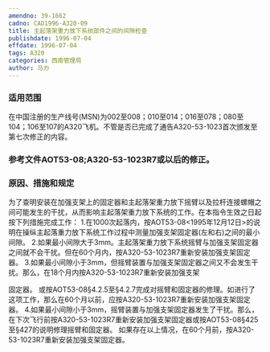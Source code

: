 ```yaml
---
amendno: 39-1662
cadno: CAD1996-A320-09
title: 主起落架重力放下系统部件之间的间隙检查
publishdate: 1996-07-04
effdate: 1996-07-04
tags: A320
categories: 西南管理局
author: 马力
---
```


### 适用范围 
在中国注册的生产线号(MSN)为002至008；010至014；016至078；080至104；106至107的A320飞机。不管是否已完成了通告A320-53-1023首次颁发至第七次修正的内容。

### 参考文件AOT53-08;A320-53-1023R7或以后的修正。

### 原因、措施和规定 
为了查明安装在加强支架上的固定器和主起落架重力放下摇臂以及拉杆连接螺帽之间可能发生的干扰，从而影响主起落架重力放下系统的工作。在本指令生效之日起按下列措施完成工作： 
    1.在1000次起落内，按AOT53-08<1995年12月12日>的说明在操纵主起落重力放下系统工作过程中测量加强支架固定器(左和右)之间的最小间隙。 
    2.如果最小间隙大于3mm。主起落架重力放下系统摇臂与加强支架固定器之间就不会干扰。但在60个月内，按A320-53-1023R7重新安装加强支架固定器。 
    3.如果最小间隙小于3mm，但摇臂装置与加强支架固定器之间又不会发生干扰。那么，在18个月内按A320-53-1023R7重新安装加强支架

  
固定器。 
或按AOT53-08§4.2.5至§4.2.7完成对摇臂和固定器的修理。如进行了这项工作，那么在60个月以前，应按A320-53-1023R7重新安装加强支架固定器。 
    4.如果最小间隙小于3mm，摇臂装置与加强支架固定器发生了干扰。那么，在下次飞行前按A320-53-1023R7重新安装加强支架固定器或按AOT53-08§425至§427的说明修理摇臂和固定器。 
    如果存在以上情况，在60个月前，按A320-53-1023R7重新安装加强支架固定器。
